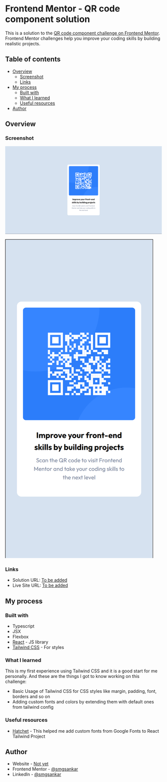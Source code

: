 # Frontend Mentor - QR code component solution

This is a solution to the [QR code component challenge on Frontend Mentor](https://www.frontendmentor.io/challenges/qr-code-component-iux_sIO_H). Frontend Mentor challenges help you improve your coding skills by building realistic projects. 

## Table of contents

- [Overview](#overview)
  - [Screenshot](#screenshot)
  - [Links](#links)
- [My process](#my-process)
  - [Built with](#built-with)
  - [What I learned](#what-i-learned)
  - [Useful resources](#useful-resources)
- [Author](#author)

## Overview

### Screenshot

![Desktop](./screenshots/desktop.png)

![Mobile](./screenshots/mobile.png)


### Links

- Solution URL: [To be added]()
- Live Site URL: [To be added]()


## My process

### Built with

- Typescript
- JSX
- Flexbox
- [React](https://reactjs.org/) - JS library
- [Tailwind CSS](https://tailwindcss.com/) - For styles


### What I learned

This is my first experience using Tailwind CSS and it is a good start for me personally. And these are the things I got to know working on this challenge:

- Basic Usage of Tailwind CSS for CSS styles like margin, padding, font, borders and so on
- Adding custom fonts and colors by extending them with default ones from tailwind config


### Useful resources

- [Hatchet](https://hatchet.com.au/blog/how-to-use-google-fonts-in-tailwind-css/#:~:text=Steps%20for%20Google%20Font%20in%20Tailwind%201%20Step,Step%203%3A%20Configure%20Google%20Font%20in%20Tailwind%20CSS) - This helped me add custom fonts from Google Fonts to React Tailwind Project


## Author

- Website - [Not yet]()
- Frontend Mentor - [@smgsankar](https://www.frontendmentor.io/profile/smgsankar)
- LinkedIn - [@smgsankar](https://www.linkedin.com/in/smgsankar)
